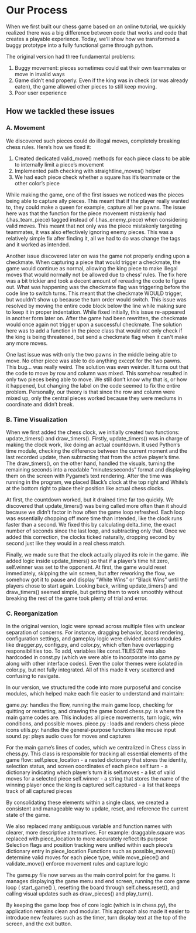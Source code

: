 # Our Process
When we first built our chess game based on an online tutorial, we quickly realized there was a big difference between code that works and code that creates a playable experience. Today, we’ll show how we transformed a buggy prototype into a fully functional game through python.

The original version had three fundamental problems:
1. Buggy movement: pieces sometimes could eat their own teammates or move in invalid ways
2. Game didn’t end properly. Even if the king was in check (or was already eaten), the game allowed other pieces to still keep moving.
3. Poor user experience

## How we tackled these issues
### A. Movement 

We discovered such pieces could do illegal moves, completely breaking chess rules. Here’s how we fixed it:
	
1. Created dedicated valid_move() methods for each piece class to be able to internally limit a piece’s movement
2. Implemented path checking with straightline_moves() helper
3. We had each piece check whether a square has it’s teammate or the other color’s piece

While making the game, one of the first issues we noticed was the pieces being able to capture ally pieces. This meant that if the player really wanted to, they could make a queen for example, capture all her pawns. The issue here was that the function for the piece movement mistakenly had (.has_team_piece) tagged instead of (.has_enemy_piece) when considering valid moves. This meant that not only was the piece mistakenly targeting teammates, it was also effectively ignoring enemy pieces. This was a relatively simple fix after finding it, all we had to do was change the tags and it worked as intended.

Another issue discovered later on was the game not properly ending upon a checkmate. When capturing a piece that would trigger a checkmate, the game would continue as normal, allowing the king piece to make illegal moves that would normally not be allowed due to chess’ rules. The fix here was a bit trickier and took a decent amount of rereading the code to figure out. What was happening was the checkmate flag was triggering before the code line to switch turns. This meant that the checkmate WOULD trigger, but wouldn’t show up because the turn order would switch. This issue was resolved by moving the entire code block below the line while making sure to keep it in proper indentation. While fixed initially, this issue re-appeared in another form later on. After the game had been rewritten, the checkmate would once again not trigger upon a successful checkmate. The solution here was to add a function in the piece class that would not only check if the king is being threatened, but send a checkmate flag when it can't make any more moves. 

One last issue was with only the two pawns in the middle being able to move. No other piece was able to do anything except for the two pawns. This bug… was really weird. The solution was even weirder. It turns out that the code to move by row and column was mixed. This somehow resulted in only two pieces being able to move. We still don’t know why that is, or how it happened, but changing the label on the code seemed to fix the entire problem. Personally, our theory is that since the row and column were mixed up, only the central pieces worked because they were mediums in coordinate and didn’t break.

### B. Time Visualization
When we first added the chess clock, we initially created two functions: update_timers() and draw_timers(). Firstly, update_timers() was in charge of making the clock work, like doing an actual countdown. It used Python’s time module, checking the difference between the current moment and the last recorded update, then subtracting that from the active player’s time. The draw_timers(), on the other hand, handled the visuals, turning the remaining seconds into a readable “minutes:seconds” format and displaying them on the screen with Pygame’s text rendering. After the time was running in the program, we placed Black’s clock at the top right and White’s at the bottom right to place their position like actual chess clocks.

At first, the countdown worked, but it drained time far too quickly. We discovered that update_timers() was being called more often than it should because we didn’t factor in how often the game loop refreshed. Each loop was essentially chopping off more time than intended, like the clock runs faster than a second. We fixed this by calculating delta_time, the exact number of seconds since the last loop, and subtracting only that. Once we added this correction, the clocks ticked naturally, dropping second by second just like they would in a real chess match.

Finally, we made sure that the clock actually played its role in the game. We added logic inside update_timers() so that if a player’s time hit zero, self.winner was set to the opponent. At first, the game would reset immediately, skipping the win screen, but after reworking the flow, we somehow got it to pause and display “White Wins” or “Black Wins” until the players chose to start again. Looking back, writing update_timers() and draw_timers() seemed simple, but getting them to work smoothly without breaking the rest of the game took plenty of trial and error.

### C. Reorganization

In the original version, logic were spread across multiple files with unclear separation of concerns. For instance, dragging behavior, board rendering, configuration settings, and gameplay logic were divided across modules like dragger.py, config.py, and color.py, which often have overlapping responsibilities too. To add, variables like const.TILESIZE was also hardcoded in const.py (which we were able to incorporate into game.py along with other interface codes). Even the color themes were isolated in color.py, but not fully integrated. All of this made it very scattered and confusing to navigate.

In our version, we structured the code into more purposeful and concise modules, which helped make each file easier to understand and maintain:

game.py: handles the flow, running the main game loop, checking for quitting or restarting, and drawing the game board
chess.py: is where the main game codes are. This includes all piece movements, turn logic, win conditions, and possible moves.
piece.py : loads and renders chess piece icons
utils.py: handles the general-purpose functions like mouse input
sound.py: plays audio cues for moves and captures

For the main game’s lines of codes, which we centralized in Chess class in chess.py. This class is responsible for tracking all essential elements of the game flow:
self.piece_location - a nested dictionary that stores the identity, selection status, and screen coordinates of each piece
self.turn  - a dictionary indicating which player’s turn it is
self.moves - a list of valid moves for a selected piece
self.winner - a string that stores the name of the winning player once the king is captured 
self.captured - a list that keeps track of all captured pieces

By consolidating these elements within a single class, we created a consistent and manageable way to update, reset, and reference the current state of the game.

We also replaced many ambiguous variable and function names with clearer, more descriptive alternatives. For example:
draggable.square was replaced with piece_location to more accurately reflect its purpose
Selection flags and position tracking were unified within each piece’s dictionary entry in piece_location
Functions such as possible_moves() determine valid moves for each piece type, while move_piece() and validate_move() enforce movement rules and capture logic

The game.py file now serves as the main control point for the game. It manages displaying the game menu and end screen, running the core game loop ( start_game() ), resetting the board through self.chess.reset(), and calling visual updates such as draw_pieces() and play_turn().

By keeping the game loop free of core logic (which is in chess.py), the application remains clean and modular. This approach also made it easier to introduce new features such as the timer, turn display text at the top of the screen, and the exit button.
